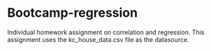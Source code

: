 # Bootcamp-regression

Individual homework assignment on correlation and regression. This assignment uses the kc_house_data.csv file as the datasource.
